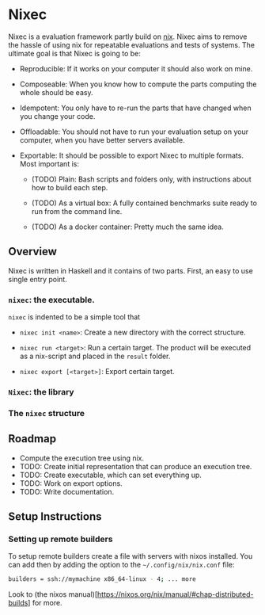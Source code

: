 # Nixec

Nixec is a evaluation framework partly build on [nix](nixos.org). Nixec
aims to remove the hassle of using nix for repeatable evaluations and
tests of systems. The ultimate goal is that Nixec is going to be:

-   Reproducible: If it works on your computer it should also work on 
    mine.

-   Composeable: When you know how to compute the parts computing 
    the whole should be easy.

-   Idempotent: You only have to re-run the parts that have changed
    when you change your code.

-   Offloadable: You should not have to run your evaluation setup on your
    computer, when you have better servers available.

-   Exportable: It should be possible to export Nixec to multiple
    formats. Most important is:

    -   (TODO) Plain: Bash scripts and folders only, with instructions
        about how to build each step.

    -   (TODO) As a virtual box: A fully contained benchmarks suite
        ready to run from the command line.

    -   (TODO) As a docker container: Pretty much the same idea.


## Overview

Nixec is written in Haskell and it contains of two parts. First, 
an easy to use single entry point.

### `nixec`: the executable.

`nixec` is indented to be a simple tool that 

-   `nixec init <name>`: Create a new directory with the correct
    structure.

-   `nixec run <target>`: Run a certain target. The product will 
    be executed as a nix-script and placed in the `result` folder.

-   `nixec export [<target>]`: Export certain target. 

### `Nixec`: the library

### The `nixec` structure

## Roadmap

-    Compute the execution tree using nix.
-    TODO: Create initial representation that can produce an execution tree.
-    TODO: Create executable, which can set everything up.
-    TODO: Work on export options.
-    TODO: Write documentation.

## Setup Instructions

### Setting up remote builders

To setup remote builders create a file with servers with nixos installed. You 
can add then by adding the option to the `~/.config/nix/nix.conf` file:

``` sh
builders = ssh://mymachine x86_64-linux - 4; ... more
```

Look to (the nixos
manual)[https://nixos.org/nix/manual/#chap-distributed-builds] for 
more.





